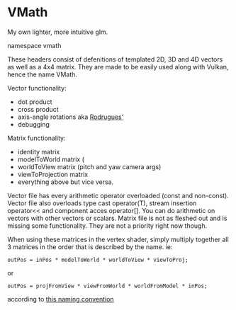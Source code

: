 # VMath
My own lighter, more intuitive glm.

namespace vmath

These headers consist of defenitions of templated 2D, 3D and 4D vectors as well as a 4x4 matrix. They are made to be easily used along with Vulkan, hence the name VMath.

Vector functionality:
  * dot product
  * cross product
  * axis-angle rotations  aka [Rodrugues'](https://en.wikipedia.org/wiki/Rodrigues%27_rotation_formula#Statement)
  * debugging
  
Matrix functionality:
  * identity matrix
  * modelToWorld matrix (
  * worldToView matrix (pitch and yaw camera args)
  * viewToProjection matrix
  * everything above but vice versa.
  
Vector file has every arithmetic operator overloaded (const and non-const).
Vector file also overloads type cast operator(T), stream insertion operator<< and component acces operator[].
You can do arithmetic on vectors with other vectors or scalars. Matrix file is not as fleshed out and is missing some functionality. They are not a priority right now though.
  
  
When using these matrices in the vertex shader, simply multiply together all 3 matrices in the order that is described by the name. ie:
```
outPos = inPos * modelToWorld * worldToView * viewToProj;
```
or
```
outPos = projFromView * viewFromWorld * worldFromModel * inPos;
```
according to [this naming convention](https://www.sebastiansylvan.com/post/matrix_naming_convention/)
